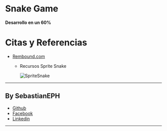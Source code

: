 # Snake Game
__Desarrollo en un 60%__

# Citas y Referencias
- [Rembound.com](https://rembound.com/articles/creating-a-snake-game-tutorial-with-html5)
    - Recursos Sprite Snake 
        
        ![SpriteSnake](https://rembound.com/files/creating-a-snake-game-tutorial-with-html5/snake-graphics.png)

<!-- Creador  -->
---
## By SebastianEPH
- [Github](https://github.com/SebastianEPH)
- [Facebook](https://www.facebook.com/SebastianEPH)
- [Linkedin](https://www.linkedin.com/in/sebastianeph/)
---

